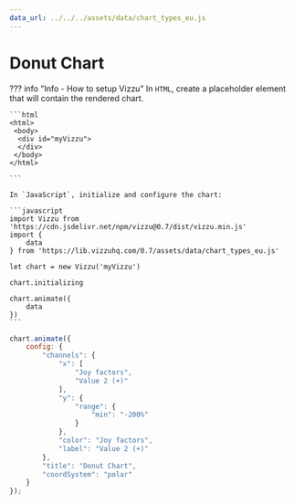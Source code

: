 ```yaml
---
data_url: ../../../assets/data/chart_types_eu.js
---
```


# Donut Chart

<div id="example_01"></div>

??? info "Info - How to setup Vizzu"
    In `HTML`, create a placeholder element that will contain the rendered
    chart.

    ```html
    <html>
     <body>
      <div id="myVizzu">
      </div>
     </body>
    </html>

    ```

    In `JavaScript`, initialize and configure the chart:

    ```javascript
    import Vizzu from 'https://cdn.jsdelivr.net/npm/vizzu@0.7/dist/vizzu.min.js'
    import {
        data
    } from 'https://lib.vizzuhq.com/0.7/assets/data/chart_types_eu.js'

    let chart = new Vizzu('myVizzu')

    chart.initializing

    chart.animate({
        data
    })
    ```

```javascript
chart.animate({
    config: {
        "channels": {
            "x": [
                "Joy factors",
                "Value 2 (+)"
            ],
            "y": {
                "range": {
                    "min": "-200%"
                }
            },
            "color": "Joy factors",
            "label": "Value 2 (+)"
        },
        "title": "Donut Chart",
        "coordSystem": "polar"
    }
});
```

<script src="./donut_rectangle_1dis_1con.js"></script>
